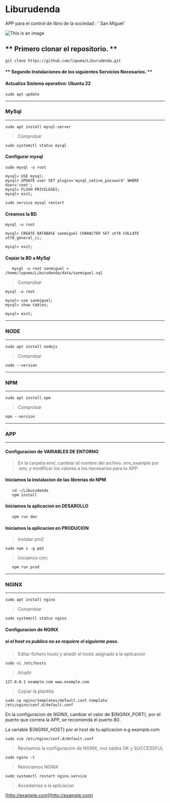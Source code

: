 # Liburudenda

APP para el control de libro de la sociedad : ' San Miguel'

![This is an image](https://github.com/lopuma/Liburudenda/blob/master/src/public/img/APPLiburutegia.png)

## ** Primero clonar el repositorio. **


`git clone https://github.com/lopuma/Liburudenda.git`


#### ** Segundo Instalaciones de los siguientes Servicios Necesarios. **


#### Actualiza Sistema operativo: Ubuntu 22
    
```console
sudo apt update
```

---
### MySql
---

```console
sudo apt install mysql-server
```
  > Comprobar
```console   
sudo systemctl status mysql
```
#### Configurar mysql

```console
sudo mysql -u root

```
```
mysql> USE mysql;
mysql> UPDATE user SET plugin='mysql_native_password' WHERE User='root';
mysql> FLUSH PRIVILEGES;
mysql> exit;
```

```console
sudo service mysql restart
```

#### Creamos la BD

```
mysql -u root

mysql> CREATE DATABASE sanmiguel CHARACTER SET utf8 COLLATE utf8_general_ci;

mysql> exit;
```

#### Copiar la BD a MySql
```console
   mysql -u root sanmiguel < /home/lopuma/Liburudenda/data/sanmiguel.sql
```

   > Comprobar

```
mysql -u root

mysql> use sanmiguel;
mysql> show tables;

mysql> exit;
```

---
### NODE
---

```console
sudo apt install nodejs
```

   > Comprobar

```console
node --version
```

---
### NPM
---

```console
sudo apt install npm
```

> Comprobar

```console
npm --version
```

---
### APP
---

#### Configuracion de VARIABLES DE ENTORNO

   > En la carpeta env/, cambiar el nombre del archivo .env_example por .env, y modificar los valores a los necesarios para tu APP.
   
#### Iniciamos la instalacion de las librerias de NPM 

```console
   cd ~/Liburudenda
   npm install
```

#### Iniciamos la aplicacion en DESAROLLO

```console
   npm run dev
```

#### Iniciamos la aplicacion en PRODUCION

   > Instalar pm2

```console
sudo npm i -g pm2
```

   > Iniciamos con:

```console
   npm run prod
```

---
### NGINX
---

```console
sudo apt install nginx
```

   > Comprobar
```console
sudo systemctl status nginx
```

#### Configuracion de NGINX

##### si el host es publico no se requiere el siguiente paso.

   > Editar fichero hosts y añadir el hosts asignado a la aplicacion

```console
sudo vi /etc/hosts
```
   > Añadir

```console
127.0.0.1 example.com www.example.com
```

   > Copiar la plantilla
  
```console
sudo cp nginx/templates/default.conf.template /etc/nginx/conf.d/default.conf
```

En la configuracion de NGINX, cambiar el valor de ${NGINX_PORT}, por el puerto que correra la APP, se recomienda el puerto 80.

La variable ${NGINX_HOST} por el host de tu aplicacion e.g example.com

```console
sudo vim /etc/nginx/conf.d/default.conf
```

   > Revisamos la configuracion de NGINX, nos saldra OK y SUCCESSFUL
   
```console
sudo nginx -t
```

   > Reiniciamos NGINX

```console
sudo systemctl restart nginx.service
```

   > Accedemos a la aplicacion

[http://example.com](http://example.com)
